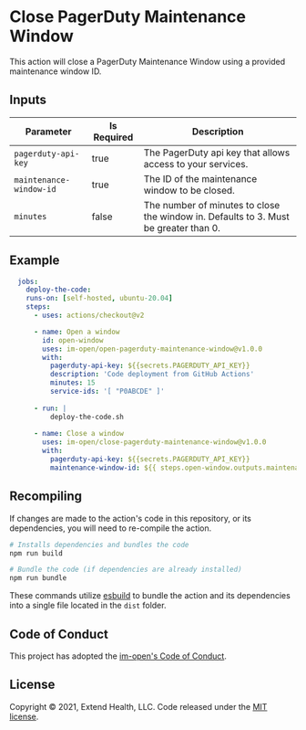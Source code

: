 # Close PagerDuty Maintenance Window

This action will close a PagerDuty Maintenance Window using a provided maintenance window ID.

## Inputs
| Parameter               | Is Required | Description                                                                            |
| ----------------------- | ----------- | -------------------------------------------------------------------------------------- |
| `pagerduty-api-key`     | true        | The PagerDuty api key that allows access to your services.                             |
| `maintenance-window-id` | true        | The ID of the maintenance window to be closed.                                         |
| `minutes`               | false       | The number of minutes to close the window in.  Defaults to 3.  Must be greater than 0. |


## Example

```yml
  jobs:
    deploy-the-code:
    runs-on: [self-hosted, ubuntu-20.04]
    steps:
      - uses: actions/checkout@v2

      - name: Open a window
        id: open-window
        uses: im-open/open-pagerduty-maintenance-window@v1.0.0
        with:
          pagerduty-api-key: ${{secrets.PAGERDUTY_API_KEY}}
          description: 'Code deployment from GitHub Actions'
          minutes: 15
          service-ids: '[ "P0ABCDE" ]'
      
      - run: |
          deploy-the-code.sh
      
      - name: Close a window
        uses: im-open/close-pagerduty-maintenance-window@v1.0.0
        with:
          pagerduty-api-key: ${{secrets.PAGERDUTY_API_KEY}}
          maintenance-window-id: ${{ steps.open-window.outputs.maintenance-window-id }}
```

## Recompiling

If changes are made to the action's code in this repository, or its dependencies, you will need to re-compile the
action.

```sh
# Installs dependencies and bundles the code
npm run build

# Bundle the code (if dependencies are already installed)
npm run bundle
```

These commands utilize [esbuild](https://esbuild.github.io/getting-started/#bundling-for-node) to bundle the action and
its dependencies into a single file located in the `dist` folder.

## Code of Conduct

This project has adopted the [im-open's Code of Conduct](https://github.com/im-open/.github/blob/master/CODE_OF_CONDUCT.md).

## License

Copyright &copy; 2021, Extend Health, LLC. Code released under the [MIT license](LICENSE).
